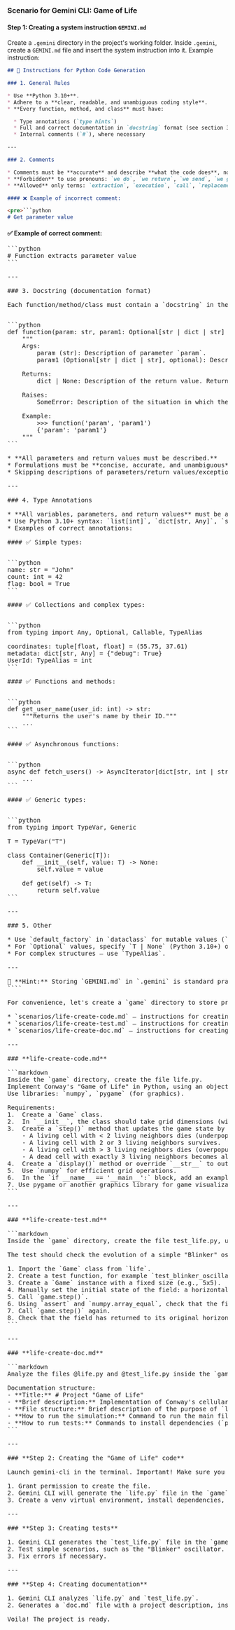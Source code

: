 ### **Scenario for Gemini CLI: Game of Life**

#### **Step 1: Creating a system instruction `GEMINI.md`**

Create a `.gemini` directory in the project's working folder. Inside `.gemini`, create a `GEMINI.md` file and insert the system instruction into it. Example instruction:

````markdown
## 📘 Instructions for Python Code Generation

### 1. General Rules

* Use **Python 3.10+**.
* Adhere to a **clear, readable, and unambiguous coding style**.
* **Every function, method, and class** must have:

  * Type annotations (`type hints`)
  * Full and correct documentation in `docstring` format (see section 3)
  * Internal comments (`#`), where necessary

---

### 2. Comments

* Comments must be **accurate** and describe **what the code does**, not "what we are doing".
* **Forbidden** to use pronouns: `we do`, `we return`, `we send`, `we go`, etc.
* **Allowed** only terms: `extraction`, `execution`, `call`, `replacement`, `check`, `sending`, `Function performs`, `Function changes value`, etc.

#### ❌ Example of incorrect comment:

<pre>```python
# Get parameter value
````

#### ✅ Example of correct comment:

<pre>```python
# Function extracts parameter value
```

---

### 3. Docstring (documentation format)

Each function/method/class must contain a `docstring` in the following format:

<pre>```python
def function(param: str, param1: Optional[str | dict | str] = None) -> dict | None:
    """
    Args:
        param (str): Description of parameter `param`.
        param1 (Optional[str | dict | str], optional): Description of parameter `param1`. Defaults to `None`.

    Returns:
        dict | None: Description of the return value. Returns a dictionary or `None`.

    Raises:
        SomeError: Description of the situation in which the `SomeError` exception occurs.

    Example:
        >>> function('param', 'param1')
        {'param': 'param1'}
    """
```

* **All parameters and return values must be described.**
* Formulations must be **concise, accurate, and unambiguous**.
* Skipping descriptions of parameters/return values/exceptions is not allowed.

---

### 4. Type Annotations

* **All variables, parameters, and return values** must be annotated.
* Use Python 3.10+ syntax: `list[int]`, `dict[str, Any]`, `str | None`, etc.
* Examples of correct annotations:

#### ✅ Simple types:

<pre>```python
name: str = "John"
count: int = 42
flag: bool = True
```

#### ✅ Collections and complex types:

<pre>```python
from typing import Any, Optional, Callable, TypeAlias

coordinates: tuple[float, float] = (55.75, 37.61)
metadata: dict[str, Any] = {"debug": True}
UserId: TypeAlias = int
```

#### ✅ Functions and methods:

<pre>```python
def get_user_name(user_id: int) -> str:
    """Returns the user's name by their ID."""
    ...
```

#### ✅ Asynchronous functions:

<pre>```python
async def fetch_users() -> AsyncIterator[dict[str, int | str]]:
    ...
```

#### ✅ Generic types:

<pre>```python
from typing import TypeVar, Generic

T = TypeVar("T")

class Container(Generic[T]):
    def __init__(self, value: T) -> None:
        self.value = value

    def get(self) -> T:
        return self.value
```

---

### 5. Other

* Use `default_factory` in `dataclass` for mutable values (`list`, `dict`).
* For `Optional` values, specify `T | None` (Python 3.10+) or `Optional[T]`.
* For complex structures — use `TypeAlias`.

---

📌 **Hint:** Storing `GEMINI.md` in `.gemini` is standard practice for gemini-cli. When generating code, always include type annotations, `docstring`, and avoid subjective phrasing in comments. The goal is a maximally precise, reproducible, and formalized code structure.
````

For convenience, let's create a `game` directory to store project files, and a `scenarios` directory to store scenarios for Gemini CLI:

* `scenarios/life-create-code.md` — instructions for creating the "Game of Life" code
* `scenarios/life-create-test.md` — instructions for creating tests
* `scenarios/life-create-doc.md` — instructions for creating documentation

---

### **life-create-code.md**

```markdown
Inside the `game` directory, create the file life.py.
Implement Conway's "Game of Life" in Python, using an object-oriented approach.
Use libraries: `numpy`, `pygame` (for graphics).

Requirements:
1.  Create a `Game` class.
2.  In `__init__`, the class should take grid dimensions (width, height) and create a random initial field.
3.  Create a `step()` method that updates the game state by one step according to the rules:
    - A living cell with < 2 living neighbors dies (underpopulation).
    - A living cell with 2 or 3 living neighbors survives.
    - A living cell with > 3 living neighbors dies (overpopulation).
    - A dead cell with exactly 3 living neighbors becomes alive (reproduction).
4.  Create a `display()` method or override `__str__` to output the field to the console ('■' for a living cell, ' ' for a dead one).
5.  Use `numpy` for efficient grid operations.
6.  In the `if __name__ == '__main__':` block, add an example that creates a game and runs the simulation with a small delay between steps.
7. Use pygame or another graphics library for game visualization.
```

---

### **life-create-test.md**

```markdown
Inside the `game` directory, create the file test_life.py, using the context from the @life.py file. Use the pytest framework.

The test should check the evolution of a simple "Blinker" oscillator:

1. Import the `Game` class from `life`.
2. Create a test function, for example `test_blinker_oscillation`.
3. Create a `Game` instance with a fixed size (e.g., 5x5).
4. Manually set the initial state of the field: a horizontal line of three living cells in the center.
5. Call `game.step()`.
6. Using `assert` and `numpy.array_equal`, check that the field has changed to a vertical line of three cells.
7. Call `game.step()` again.
8. Check that the field has returned to its original horizontal state.
```

---

### **life-create-doc.md**

```markdown
Analyze the files @life.py and @test_life.py inside the `game` directory and create a documentation file doc.md based on them.

Documentation structure:
- **Title:** # Project "Game of Life"
- **Brief description:** Implementation of Conway's cellular automaton.
- **File structure:** Brief description of the purpose of `life.py` and `test_life.py` files.
- **How to run the simulation:** Command to run the main file (`python life.py`).
- **How to run tests:** Commands to install dependencies (`pip install pytest numpy`) and run tests (`pytest`).
```

---

### **Step 2: Creating the "Game of Life" code**

Launch gemini-cli in the terminal. Important! Make sure you are in the directory where `.gemini/GEMINI.md` is located.

1. Grant permission to create the file.
2. Gemini CLI will generate the `life.py` file in the `game` directory.
3. Create a venv virtual environment, install dependencies, and run the game.

---

### **Step 3: Creating tests**

1. Gemini CLI generates the `test_life.py` file in the `game` directory.
2. Test simple scenarios, such as the "Blinker" oscillator.
3. Fix errors if necessary.

---

### **Step 4: Creating documentation**

1. Gemini CLI analyzes `life.py` and `test_life.py`.
2. Generates a `doc.md` file with a project description, instructions for running the game and tests.

Voila! The project is ready.
